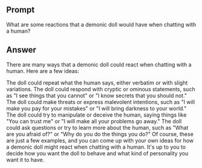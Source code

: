 ## Prompt
What are some reactions that a demonic doll would have when chatting with a human?

## Answer
There are many ways that a demonic doll could react when chatting with a human. Here are a few ideas:

The doll could repeat what the human says, either verbatim or with slight variations.
The doll could respond with cryptic or ominous statements, such as "I see things that you cannot" or "I know secrets that you should not."
The doll could make threats or express malevolent intentions, such as "I will make you pay for your mistakes" or "I will bring darkness to your world."
The doll could try to manipulate or deceive the human, saying things like "You can trust me" or "I will make all your problems go away."
The doll could ask questions or try to learn more about the human, such as "What are you afraid of?" or "Why do you do the things you do?"
Of course, these are just a few examples, and you can come up with your own ideas for how a demonic doll might react when chatting with a human. It's up to you to decide how you want the doll to behave and what kind of personality you want it to have.